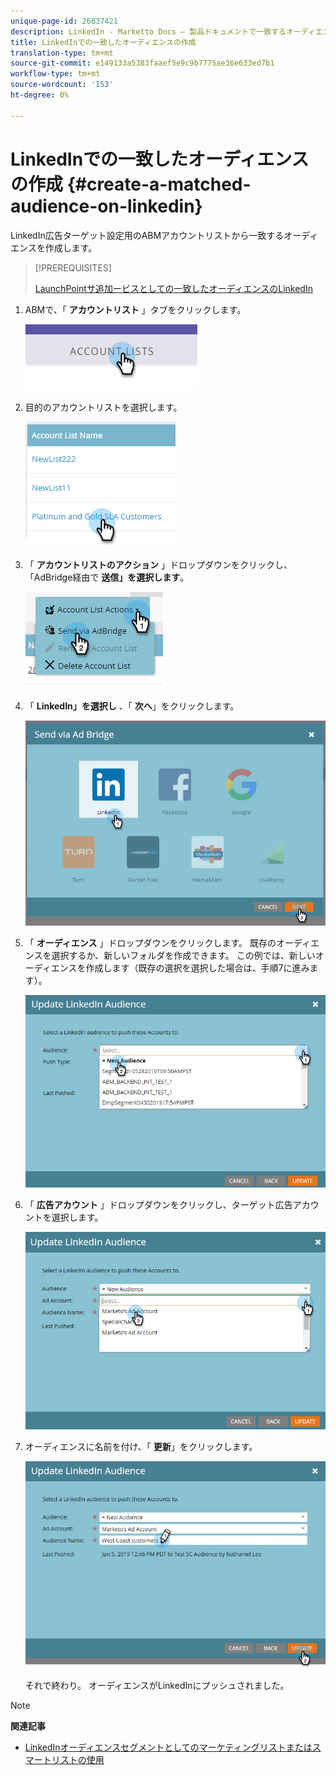 ```yaml
---
unique-page-id: 26837421
description: LinkedIn - Marketto Docs — 製品ドキュメントで一致するオーディエンスを作成する
title: LinkedInでの一致したオーディエンスの作成
translation-type: tm+mt
source-git-commit: e149133a5383faaef5e9c9b7775ae36e633ed7b1
workflow-type: tm+mt
source-wordcount: '153'
ht-degree: 0%

---
```



# LinkedInでの一致したオーディエンスの作成 {#create-a-matched-audience-on-linkedin}

LinkedIn広告ターゲット設定用のABMアカウントリストから一致するオーディエンスを作成します。

>[!PREREQUISITES]
>
>[LaunchPointサ追加ービスとしての一致したオーディエンスのLinkedIn](http://docs.marketo.com/x/I4Fy)

1. ABMで、「 **アカウントリスト** 」タブをクリックします。

   ![](assets/one-1.png)

1. 目的のアカウントリストを選択します。

   ![](assets/two.png)

1. 「 **アカウントリストのアクション** 」ドロップダウンをクリックし、「AdBridge経由で **送信」を選択します**。

   ![](assets/three-1.png)

1. 「 **LinkedIn」を選択し** 、「 **次へ**」をクリックします。

   ![](assets/four-1.png)

1. 「 **オーディエンス** 」ドロップダウンをクリックします。 既存のオーディエンスを選択するか、新しいフォルダを作成できます。 この例では、新しいオーディエンスを作成します（既存の選択を選択した場合は、手順7に進みます）。

   ![](assets/five-1.png)

1. 「 **広告アカウント** 」ドロップダウンをクリックし、ターゲット広告アカウントを選択します。

   ![](assets/six-1.png)

1. オーディエンスに名前を付け、「 **更新**」をクリックします。

   ![](assets/seven.png)

   それで終わり。 オーディエンスがLinkedInにプッシュされました。

>[!NOTE]
>
>**関連記事**
>
>* [LinkedInオーディエンスセグメントとしてのマーケティングリストまたはスマートリストの使用](http://docs.marketo.com/x/NIFy)

>



